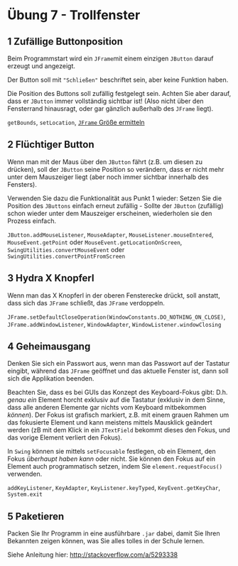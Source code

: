 Übung 7 - Trollfenster
===================


1 Zufällige Buttonposition
-------------

Beim Programmstart wird ein `JFrame`mit einem einzigen `JButton` darauf erzeugt und angezeigt.

Der Button soll mit `"Schließen"` beschriftet sein, aber keine Funktion haben.

Die Position des Buttons soll zufällig festgelegt sein. Achten Sie aber darauf, dass er `JButton` immer vollständig sichtbar ist! (Also nicht über den Fensterrand hinausragt, oder gar gänzlich außerhalb des `JFrame` liegt).

`getBounds`, `setLocation`, [`JFrame` Größe ermitteln](JFRAME-SIZE.md)

2 Flüchtiger Button
-------
Wenn man mit der Maus über den `JButton` fährt (z.B. um diesen zu drücken), soll der `JButton` seine Position so verändern, dass er nicht mehr unter dem Mauszeiger liegt (aber noch immer sichtbar innerhalb des Fensters).

Verwenden Sie dazu die Funktionalität aus Punkt 1 wieder: Setzen Sie die Position des `JButtons` einfach erneut zufällig - Sollte der `JButton` (zufällig) schon wieder unter dem Mauszeiger erscheinen, wiederholen sie den Prozess einfach.

`JButton.addMouseListener`, `MouseAdapter`, `MouseListener.mouseEntered`, `MouseEvent.getPoint` oder `MouseEvent.getLocationOnScreen`, `SwingUtilities.convertMouseEvent` oder `SwingUtilities.convertPointFromScreen`

3 Hydra X Knopferl
------
Wenn man das X Knopferl in der oberen Fensterecke drückt, soll anstatt, dass sich das `JFrame` schließt, das `JFrame` verdoppeln.

`JFrame.setDefaultCloseOperation(WindowConstants.DO_NOTHING_ON_CLOSE)`,
`JFrame.addWindowListener`, `WindowAdapter`, `WindowListener.windowClosing`

4 Geheimausgang
----
Denken Sie sich ein Passwort aus, wenn man das Passwort auf der Tastatur eingibt, während das `JFrame` geöffnet und das aktuelle Fenster ist, dann soll sich die Applikation beenden.

Beachten Sie, dass es bei GUIs das Konzept des Keyboard-Fokus gibt: D.h. *genau ein* Element horcht exklusiv auf die Tastatur (exklusiv in dem Sinne, dass alle anderen Elemente gar nichts vom Keyboard mitbekommen *können*). Der Fokus ist grafisch markiert, z.B. mit einem grauen Rahmen um das fokusierte Element und kann meistens mittels Mausklick geändert werden (zB mit dem Klick in ein `JTextField` bekommt dieses den Fokus, und das vorige Element verliert den Fokus).

In `Swing` können sie mittels `setFocusable` festlegen, ob ein Element, den Fokus *überhaupt haben kann* oder nicht. Sie können den Fokus auf ein Element auch programmatisch setzen, indem Sie `element.requestFocus()` verwenden.

`addKeyListener`, `KeyAdapter`, `KeyListener.keyTyped`, `KeyEvent.getKeyChar`,
`System.exit`

5 Paketieren
-----
Packen Sie Ihr Programm in eine ausführbare `.jar` dabei, damit Sie Ihren Bekannten zeigen können, was Sie alles tolles in der Schule lernen.

Siehe Anleitung hier: http://stackoverflow.com/a/5293338

